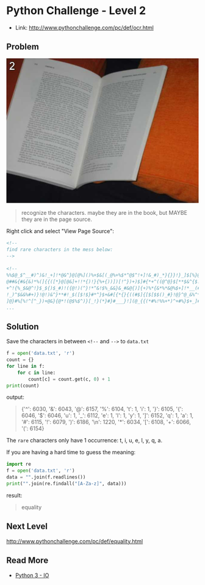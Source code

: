 # Python Challenge - Level 2

- Link: http://www.pythonchallenge.com/pc/def/ocr.html


## Problem


 ![](images/ocr.jpg)
 
> recognize the characters. maybe they are in the book, 
> but MAYBE they are in the page source.



Right click and select "View Page Source":

```html
<!--
find rare characters in the mess below:
-->

<!--
%%$@_$^__#)^)&!_+]!*@&^}@[@%]()%+$&[(_@%+%$*^@$^!+]!&_#)_*}{}}!}_]$[%}@[{_@#_^{*
@##&{#&{&)*%(]{{([*}@[@&]+!!*{)!}{%+{))])[!^})+)$]#{*+^((@^@}$[**$&^{$!@#$%)!@(&
+^!{%_$&@^!}$_${)$_#)!({@!)(^}!*^&!$%_&&}&_#&@{)]{+)%*{&*%*&@%$+]!*__(#!*){%&@++
!_)^$&&%#+)}!@!)&^}**#!_$([$!$}#*^}$+&#[{*{}{((#$]{[$[$$()_#}!@}^@_&%^*!){*^^_$^
]@}#%[%!^[^_})+@&}{@*!(@$%$^)}[_!}(*}#}#___}!](@_{{(*#%!%%+*)^+#%}$+_]#}%!**#!^_
...
```

## Solution

Save the characters in between ``<!--`` and ``-->`` to ``data.txt``

```python
f = open('data.txt', 'r')
count = {}
for line in f:
    for c in line:
        count[c] = count.get(c, 0) + 1   
print(count)
```

output:


> {'^': 6030, '&': 6043, '@': 6157, '%': 6104, 't': 1, 'i': 1, '}': 6105, '{': 6046, '$': 6046, 'u': 1, '_': 6112, 'e': 1, 'l': 1, 'y': 1, ']': 6152, 'q': 1, 'a': 1, '#': 6115, '!': 6079, ')': 6186, '\n': 1220, '*': 6034, '[': 6108, '+': 6066, '(': 6154}


The ``rare`` characters only have 1 occurrence: t, i, u, e, l, y, q, a.

If you are having a hard time to guess the meaning:

```python
import re
f = open('data.txt', 'r')
data = "".join(f.readlines())
print("".join(re.findall("[A-Za-z]", data)))
```

result:


> equality


## Next Level

http://www.pythonchallenge.com/pc/def/equality.html

## Read More

- [Python 3 - IO](http://www.hackingnote.com/en/python/io)